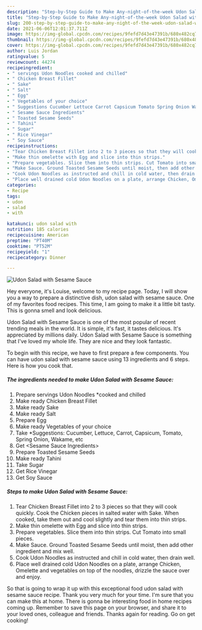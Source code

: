 ```yaml
---
description: "Step-by-Step Guide to Make Any-night-of-the-week Udon Salad with Sesame Sauce"
title: "Step-by-Step Guide to Make Any-night-of-the-week Udon Salad with Sesame Sauce"
slug: 200-step-by-step-guide-to-make-any-night-of-the-week-udon-salad-with-sesame-sauce
date: 2021-06-06T12:01:37.711Z
image: https://img-global.cpcdn.com/recipes/9fefd7d43e47391b/680x482cq70/udon-salad-with-sesame-sauce-recipe-main-photo.jpg
thumbnail: https://img-global.cpcdn.com/recipes/9fefd7d43e47391b/680x482cq70/udon-salad-with-sesame-sauce-recipe-main-photo.jpg
cover: https://img-global.cpcdn.com/recipes/9fefd7d43e47391b/680x482cq70/udon-salad-with-sesame-sauce-recipe-main-photo.jpg
author: Luis Jordan
ratingvalue: 5
reviewcount: 44274
recipeingredient:
- " servings Udon Noodles cooked and chilled"
- " Chicken Breast Fillet"
- " Sake"
- " Salt"
- " Egg"
- " Vegetables of your choice"
- " Suggestions Cucumber Lettuce Carrot Capsicum Tomato Spring Onion Wakame etc"
- " Sesame Sauce Ingredients"
- " Toasted Sesame Seeds"
- " Tahini"
- " Sugar"
- " Rice Vinegar"
- " Soy Sauce"
recipeinstructions:
- "Tear Chicken Breast Fillet into 2 to 3 pieces so that they will cook quickly. Cook the Chicken pieces in salted water with Sake. When cooked, take them out and cool slightly and tear them into thin strips."
- "Make thin omelette with Egg and slice into thin strips."
- "Prepare vegetables. Slice them into thin strips. Cut Tomato into small pieces."
- "Make Sauce. Ground Toasted Sesame Seeds until moist, then add other ingredient and mix well."
- "Cook Udon Noodles as instructed and chill in cold water, then drain well."
- "Place well drained cold Udon Noodles on a plate, arrange Chicken, Omelette and vegetables on top of the noodles, drizzle the sauce over and enjoy."
categories:
- Recipe
tags:
- udon
- salad
- with

katakunci: udon salad with 
nutrition: 185 calories
recipecuisine: American
preptime: "PT40M"
cooktime: "PT52M"
recipeyield: "1"
recipecategory: Dinner

---
```



![Udon Salad with Sesame Sauce](https://img-global.cpcdn.com/recipes/9fefd7d43e47391b/680x482cq70/udon-salad-with-sesame-sauce-recipe-main-photo.jpg)

Hey everyone, it's Louise, welcome to my recipe page. Today, I will show you a way to prepare a distinctive dish, udon salad with sesame sauce. One of my favorites food recipes. This time, I am going to make it a little bit tasty. This is gonna smell and look delicious.

Udon Salad with Sesame Sauce is one of the most popular of recent trending meals in the world. It is simple, it's fast, it tastes delicious. It's appreciated by millions daily. Udon Salad with Sesame Sauce is something that I've loved my whole life. They are nice and they look fantastic.




To begin with this recipe, we have to first prepare a few components. You can have udon salad with sesame sauce using 13 ingredients and 6 steps. Here is how you cook that.

<!--inarticleads1-->

##### The ingredients needed to make Udon Salad with Sesame Sauce:

1. Prepare  servings Udon Noodles *cooked and chilled
1. Make ready  Chicken Breast Fillet
1. Make ready  Sake
1. Make ready  Salt
1. Prepare  Egg
1. Make ready  Vegetables of your choice
1. Take  *Suggestions: Cucumber, Lettuce, Carrot, Capsicum, Tomato, Spring Onion, Wakame, etc
1. Get  &lt;Sesame Sauce Ingredients&gt;
1. Prepare  Toasted Sesame Seeds
1. Make ready  Tahini
1. Take  Sugar
1. Get  Rice Vinegar
1. Get  Soy Sauce




<!--inarticleads2-->

##### Steps to make Udon Salad with Sesame Sauce:

1. Tear Chicken Breast Fillet into 2 to 3 pieces so that they will cook quickly. Cook the Chicken pieces in salted water with Sake. When cooked, take them out and cool slightly and tear them into thin strips.
1. Make thin omelette with Egg and slice into thin strips.
1. Prepare vegetables. Slice them into thin strips. Cut Tomato into small pieces.
1. Make Sauce. Ground Toasted Sesame Seeds until moist, then add other ingredient and mix well.
1. Cook Udon Noodles as instructed and chill in cold water, then drain well.
1. Place well drained cold Udon Noodles on a plate, arrange Chicken, Omelette and vegetables on top of the noodles, drizzle the sauce over and enjoy.




So that is going to wrap it up with this exceptional food udon salad with sesame sauce recipe. Thank you very much for your time. I'm sure that you can make this at home. There is gonna be interesting food in home recipes coming up. Remember to save this page on your browser, and share it to your loved ones, colleague and friends. Thanks again for reading. Go on get cooking!
